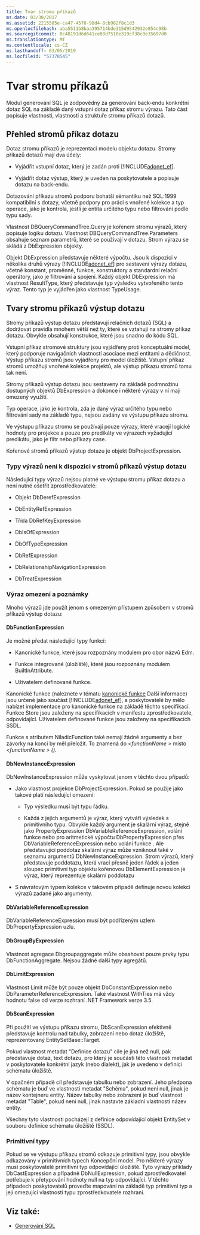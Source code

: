 ```yaml
---
title: Tvar stromu příkazů
ms.date: 03/30/2017
ms.assetid: 2215585e-ca47-45f8-98d4-8cb982f8c1d3
ms.openlocfilehash: aba5511b8baa395714bde315d9542932e854c98b
ms.sourcegitcommit: 0c48191d6d641ce88d7510e319cf38c0e35697d0
ms.translationtype: MT
ms.contentlocale: cs-CZ
ms.lasthandoff: 03/05/2019
ms.locfileid: "57378545"
---
```

# <a name="the-shape-of-the-command-trees"></a>Tvar stromu příkazů

Modul generování SQL je zodpovědný za generování back-endu konkrétní dotaz SQL na základě daný vstupní dotaz příkaz stromu výrazu. Tato část popisuje vlastnosti, vlastnosti a struktuře stromu příkazů dotazů.

## <a name="query-command-trees-overview"></a>Přehled stromů příkaz dotazu

Dotaz stromu příkazů je reprezentaci modelu objektu dotazu. Stromy příkazů dotazů mají dva účely:

- Vyjádřit vstupní dotaz, který je zadán proti [!INCLUDE[adonet_ef](../../../../../includes/adonet-ef-md.md)].

- Vyjádřit dotaz výstup, který je uveden na poskytovatele a popisuje dotazu na back-endu.

Dotazování příkazu stromů podporu bohatší sémantiku než SQL:1999 kompatibilní s dotazy, včetně podpory pro práci s vnořené kolekce a typ operace, jako je kontrola, jestli je entita určitého typu nebo filtrování podle typu sady.

Vlastnost DBQueryCommandTree.Query je kořenem stromu výrazů, který popisuje logiku dotazu. Vlastnost DBQueryCommandTree.Parameters obsahuje seznam parametrů, které se používají v dotazu. Strom výrazu se skládá z DbExpression objekty.

Objekt DbExpression představuje některé výpočtu. Jsou k dispozici v několika druhů výrazy [!INCLUDE[adonet_ef](../../../../../includes/adonet-ef-md.md)] pro sestavení výrazy dotazu, včetně konstant, proměnné, funkce, konstruktory a standardní relační operátory, jako je filtrování a spojení. Každý objekt DbExpression má vlastnost ResultType, který představuje typ výsledku vytvořeného tento výraz. Tento typ je vyjádřen jako vlastnost TypeUsage.

## <a name="shapes-of-the-output-query-command-tree"></a>Tvary stromu příkazů výstup dotazu

Stromy příkazů výstup dotazu představují relačních dotazů (SQL) a dodržovat pravidla mnohem větší než ty, které se vztahují na stromy příkaz dotazu. Obvykle obsahují konstrukce, které jsou snadno do kódu SQL.

Vstupní příkaz stromové struktury jsou vyjádřeny proti konceptuální model, který podporuje navigačních vlastností asociace mezi entitami a dědičnost. Výstup příkazu stromů jsou vyjádřeny pro model úložiště. Vstupní příkaz stromů umožňují vnořené kolekce projektů, ale výstup příkazu stromů tomu tak není.

Stromy příkazů výstup dotazu jsou sestaveny na základě podmnožinu dostupných objektů DbExpression a dokonce i některé výrazy v ní mají omezený využití.

Typ operace, jako je kontrola, zda je daný výraz určitého typu nebo filtrování sady na základě typu, nejsou zadány ve výstupu příkazu stromu.

Ve výstupu příkazu stromu se používají pouze výrazy, které vracejí logické hodnoty pro projekce a pouze pro predikáty ve výrazech vyžadující predikátu, jako je filtr nebo příkazy case.

Kořenové stromů příkazů výstup dotazu je objekt DbProjectExpression.

### <a name="expression-types-not-present-in-output-query-command-trees"></a>Typy výrazů není k dispozici v stromů příkazů výstup dotazu

Následující typy výrazů nejsou platné ve výstupu stromu příkaz dotazu a není nutné ošetřit zprostředkovatelé:

- Objekt DbDerefExpression

- DbEntityRefExpression

- Třída DbRefKeyExpression

- DbIsOfExpression

- DbOfTypeExpression

- DbRefExpression

- DbRelationshipNavigationExpression

- DbTreatExpression

### <a name="expression-restrictions-and-notes"></a>Výraz omezení a poznámky

Mnoho výrazů jde použít jenom s omezeným přístupem způsobem v stromů příkazů výstup dotazu:

#### <a name="dbfunctionexpression"></a>DbFunctionExpression

Je možné předat následující typy funkcí:

- Kanonické funkce, které jsou rozpoznány modulem pro obor názvů Edm.

- Funkce integrované (úložiště), které jsou rozpoznány modulem BuiltInAttribute.

- Uživatelem definované funkce.

Kanonické funkce (naleznete v tématu [kanonické funkce](../../../../../docs/framework/data/adonet/ef/language-reference/canonical-functions.md) Další informace) jsou určené jako součást [!INCLUDE[adonet_ef](../../../../../includes/adonet-ef-md.md)], a poskytovatelé by mělo nabízet implementace pro kanonické funkce na základě těchto specifikací. Funkce Store jsou založeny na specifikacích v manifestu zprostředkovatele, odpovídající. Uživatelem definované funkce jsou založeny na specifikacích SSDL.

Funkce s atributem NiladicFunction také nemají žádné argumenty a bez závorky na konci by měl přeložit.  To znamená do  *\<functionName >* místo  *\<functionName > ()*.

#### <a name="dbnewinstanceexpression"></a>DbNewInstanceExpression

DbNewInstanceExpression může vyskytovat jenom v těchto dvou případů:

- Jako vlastnost projekce DbProjectExpression.  Pokud se použije jako takové platí následující omezení:

    - Typ výsledku musí být typu řádku.

    - Každá z jejích argumentů je výraz, který vytváří výsledek s primitivního typu. Obvykle každý argument je skalární výraz, stejně jako PropertyExpression DbVariableReferenceExpression, volání funkce nebo pro aritmetické výpočtu DbPropertyExpression přes DbVariableReferenceExpression nebo volání funkce . Ale představující poddotaz skalární výraz může vzniknout také v seznamu argumentů DbNewInstanceExpression. Strom výrazů, který představuje poddotazu, která vrací přesně jeden řádek a jeden sloupec primitivní typ objektu kořenovou DbElementExpression je výraz, který reprezentuje skalární poddotazu

- S návratovým typem kolekce v takovém případě definuje novou kolekci výrazů zadané jako argumenty.

#### <a name="dbvariablereferenceexpression"></a>DbVariableReferenceExpression

DbVariableReferenceExpression musí být podřízeným uzlem DbPropertyExpression uzlu.

#### <a name="dbgroupbyexpression"></a>DbGroupByExpression

Vlastnost agregace Dbgroupaggregate může obsahovat pouze prvky typu DbFunctionAggregate. Nejsou žádné další typy agregátů.

#### <a name="dblimitexpression"></a>DbLimitExpression

Vlastnost Limit může být pouze objekt DbConstantExpression nebo DbParameterReferenceExpression. Také vlastnost WithTies má vždy hodnotu false od verze rozhraní .NET Framework verze 3.5.

#### <a name="dbscanexpression"></a>DbScanExpression

Při použití ve výstupu příkazu stromu, DbScanExpression efektivně představuje kontrolu nad tabulky, zobrazení nebo dotaz úložiště, reprezentovaný EntitySetBase::Target.

Pokud vlastnost metadat "Definice dotazu" cíle je jiná než null, pak představuje dotaz, text dotazu, pro který je součástí této vlastnosti metadat v poskytovatele konkrétní jazyk (nebo dialekt), jak je uvedeno v definici schématu úložiště.

V opačném případě cíl představuje tabulku nebo zobrazení. Jeho předpona schématu je buď ve vlastnosti metadat "Schéma", pokud není null, jinak je název kontejneru entity.  Název tabulky nebo zobrazení je buď vlastnost metadat "Table", pokud není null, jinak nastavte základní vlastnosti název entity.

Všechny tyto vlastnosti pocházejí z definice odpovídající objekt EntitySet v souboru definice schématu úložiště (SSDL).

### <a name="using-primitive-types"></a>Primitivní typy

Pokud se ve výstupu příkazu stromů odkazuje primitivní typy, jsou obvykle odkazovány v primitivních typech Koncepční model. Pro některé výrazy musí poskytovatelé primitivní typ odpovídající úložiště. Tyto výrazy příklady DbCastExpression a případně DbNullExpression, pokud zprostředkovatel potřebuje k přetypování hodnoty null na typ odpovídající. V těchto případech poskytovatelů proveďte mapování na základě typ primitivní typ a její omezující vlastnosti typu zprostředkovatele rozhraní.

## <a name="see-also"></a>Viz také:

- [Generování SQL](../../../../../docs/framework/data/adonet/ef/sql-generation.md)
